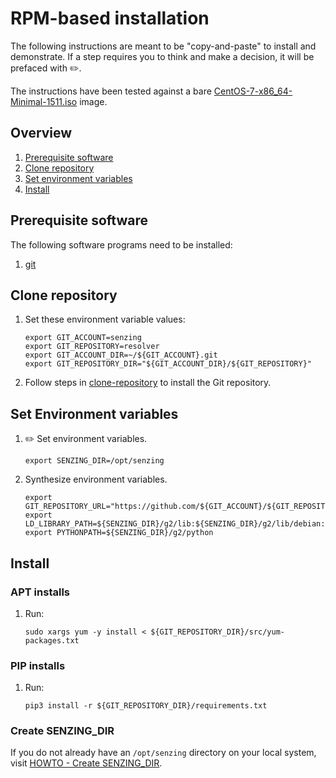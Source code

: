 # RPM-based installation

The following instructions are meant to be "copy-and-paste" to install and demonstrate.
If a step requires you to think and make a decision, it will be prefaced with :pencil2:.

The instructions have been tested against a bare
[CentOS-7-x86_64-Minimal-1511.iso](http://archive.kernel.org/centos-vault/7.2.1511/isos/x86_64/CentOS-7-x86_64-Minimal-1511.iso)
image.

## Overview

1. [Prerequisite software](#prerequisite-software)
1. [Clone repository](#clone-repository)
1. [Set environment variables](#set-environment-variables)
1. [Install](#install)

## Prerequisite software

The following software programs need to be installed:

1. [git](https://github.com/Senzing/knowledge-base/blob/master/HOWTO/install-git.md)

## Clone repository

1. Set these environment variable values:

    ```console
    export GIT_ACCOUNT=senzing
    export GIT_REPOSITORY=resolver
    export GIT_ACCOUNT_DIR=~/${GIT_ACCOUNT}.git
    export GIT_REPOSITORY_DIR="${GIT_ACCOUNT_DIR}/${GIT_REPOSITORY}"
    ```

1. Follow steps in [clone-repository](https://github.com/Senzing/knowledge-base/blob/master/HOWTO/clone-repository.md) to install the Git repository.

## Set Environment variables

1. :pencil2: Set environment variables.

    ```console
    export SENZING_DIR=/opt/senzing
    ```

1. Synthesize environment variables.

    ```console
    export GIT_REPOSITORY_URL="https://github.com/${GIT_ACCOUNT}/${GIT_REPOSITORY}.git"
    export LD_LIBRARY_PATH=${SENZING_DIR}/g2/lib:${SENZING_DIR}/g2/lib/debian:$LD_LIBRARY_PATH
    export PYTHONPATH=${SENZING_DIR}/g2/python
    ```

## Install

### APT installs

1. Run:

    ```console
    sudo xargs yum -y install < ${GIT_REPOSITORY_DIR}/src/yum-packages.txt
    ```

### PIP installs

1. Run:

    ```console
    pip3 install -r ${GIT_REPOSITORY_DIR}/requirements.txt
    ```

### Create SENZING_DIR

If you do not already have an `/opt/senzing` directory on your local system, visit
[HOWTO - Create SENZING_DIR](https://github.com/Senzing/knowledge-base/blob/master/HOWTO/create-senzing-dir.md).
